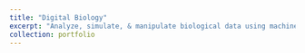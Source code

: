 ```yaml
---
title: "Digital Biology"
excerpt: "Analyze, simulate, & manipulate biological data using machine learning, and artificial intelligence to understand biological processes, develop new drugs, and create models of diseases"
collection: portfolio
---
```




